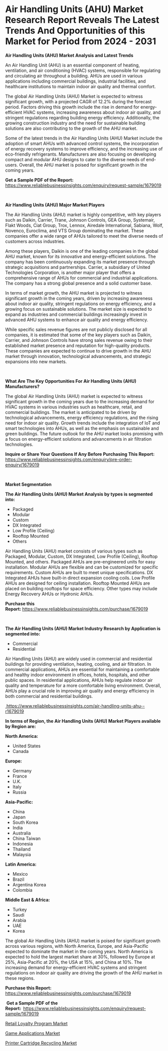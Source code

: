 <p><h1>Air Handling Units (AHU) Market Research Report Reveals The Latest Trends And Opportunities of this Market for Period from 2024 - 2031</h1></p><p><strong>Air Handling Units (AHU) Market Analysis and Latest Trends</strong></p>
<p><p>An Air Handling Unit (AHU) is an essential component of heating, ventilation, and air conditioning (HVAC) systems, responsible for regulating and circulating air throughout a building. AHUs are used in various applications including commercial buildings, industrial facilities, and healthcare institutions to maintain indoor air quality and thermal comfort.</p><p>The global Air Handling Units (AHU) Market is expected to witness significant growth, with a projected CAGR of 12.2% during the forecast period. Factors driving this growth include the rise in demand for energy-efficient HVAC systems, increasing awareness about indoor air quality, and stringent regulations regarding building energy efficiency. Additionally, the growing construction industry and the need for sustainable building solutions are also contributing to the growth of the AHU market.</p><p>Some of the latest trends in the Air Handling Units (AHU) Market include the adoption of smart AHUs with advanced control systems, the incorporation of energy recovery systems to improve efficiency, and the increasing use of eco-friendly refrigerants. Manufacturers are also focusing on developing compact and modular AHU designs to cater to the diverse needs of end-users. Overall, the AHU market is poised for significant growth in the coming years.</p></p>
<p><strong>Get a Sample PDF of the Report:&nbsp;</strong> <a href="https://www.reliablebusinessinsights.com/enquiry/request-sample/1679019">https://www.reliablebusinessinsights.com/enquiry/request-sample/1679019</a></p>
<p>&nbsp;</p>
<p><strong>Air Handling Units (AHU) Major Market Players</strong></p>
<p><p>The Air Handling Units (AHU) market is highly competitive, with key players such as Daikin, Carrier, Trane, Johnson Controls, GEA Group, Systemair, Flakt Woods, Ciat Group, Trox, Lennox, Airedale International, Sabiana, Wolf, Novenco, Euroclima, and VTS Group dominating the market. These companies offer a wide range of AHUs tailored to meet the diverse needs of customers across industries.</p><p>Among these players, Daikin is one of the leading companies in the global AHU market, known for its innovative and energy-efficient solutions. The company has been continuously expanding its market presence through strategic acquisitions and partnerships. Carrier, a subsidiary of United Technologies Corporation, is another major player that offers a comprehensive range of AHUs for commercial and industrial applications. The company has a strong global presence and a solid customer base.</p><p>In terms of market growth, the AHU market is projected to witness significant growth in the coming years, driven by increasing awareness about indoor air quality, stringent regulations on energy efficiency, and a growing focus on sustainable solutions. The market size is expected to expand as industries and commercial buildings increasingly invest in advanced AHU systems to enhance air quality and energy efficiency.</p><p>While specific sales revenue figures are not publicly disclosed for all companies, it is estimated that some of the key players such as Daikin, Carrier, and Johnson Controls have strong sales revenue owing to their established market presence and reputation for high-quality products. These companies are expected to continue to drive growth in the AHU market through innovation, technological advancements, and strategic expansions into new markets.</p></p>
<p>&nbsp;</p>
<p><strong>What Are The Key Opportunities For Air Handling Units (AHU) Manufacturers?</strong></p>
<p><p>The global Air Handling Units (AHU) market is expected to witness significant growth in the coming years due to the increasing demand for HVAC systems in various industries such as healthcare, retail, and commercial buildings. The market is anticipated to be driven by technological advancements, energy efficiency regulations, and the rising need for indoor air quality. Growth trends include the integration of IoT and smart technologies into AHUs, as well as the emphasis on sustainable and green buildings. The future outlook for the AHU market looks promising with a focus on energy-efficient solutions and advancements in air filtration technologies.</p></p>
<p><strong>Inquire or Share Your Questions If Any Before Purchasing This Report:</strong> <a href="https://www.reliablebusinessinsights.com/enquiry/pre-order-enquiry/1679019">https://www.reliablebusinessinsights.com/enquiry/pre-order-enquiry/1679019</a></p>
<p>&nbsp;</p>
<p><strong>Market Segmentation</strong></p>
<p><strong>The Air Handling Units (AHU) Market Analysis by types is segmented into:</strong></p>
<p><ul><li>Packaged</li><li>Modular</li><li>Custom</li><li>DX Integrated</li><li>Low Profile (Ceiling)</li><li>Rooftop Mounted</li><li>Others</li></ul></p>
<p><p>Air Handling Units (AHU) market consists of various types such as Packaged, Modular, Custom, DX Integrated, Low Profile (Ceiling), Rooftop Mounted, and others. Packaged AHUs are pre-engineered units for easy installation. Modular AHUs are flexible and can be customized for specific requirements. Custom AHUs are built to meet unique specifications. DX Integrated AHUs have built-in direct expansion cooling coils. Low Profile AHUs are designed for ceiling installation. Rooftop Mounted AHUs are placed on building rooftops for space efficiency. Other types may include Energy Recovery AHUs or Hydronic AHUs.</p></p>
<p><strong>Purchase this Report:&nbsp;</strong><a href="https://www.reliablebusinessinsights.com/purchase/1679019">https://www.reliablebusinessinsights.com/purchase/1679019</a></p>
<p>&nbsp;</p>
<p><strong>The Air Handling Units (AHU) Market Industry Research by Application is segmented into:</strong></p>
<p><ul><li>Commercial</li><li>Residential</li></ul></p>
<p><p>Air Handling Units (AHU) are widely used in commercial and residential buildings for providing ventilation, heating, cooling, and air filtration. In commercial applications, AHUs are essential for maintaining a comfortable and healthy indoor environment in offices, hotels, hospitals, and other public spaces. In residential applications, AHUs help regulate indoor air quality and temperature for a more comfortable living environment. Overall, AHUs play a crucial role in improving air quality and energy efficiency in both commercial and residential buildings.</p></p>
<p><a href="https://www.reliablebusinessinsights.com/air-handling-units-ahu--r1679019">&nbsp;https://www.reliablebusinessinsights.com/air-handling-units-ahu--r1679019</a></p>
<p><strong>In terms of Region, the Air Handling Units (AHU) Market Players available by Region are:</strong></p>
<p>
    <p> <strong> North America: </strong>
        <ul>
            <li>United States</li>
            <li>Canada</li>
        </ul>
        </p> 
    <p> <strong> Europe: </strong>
        <ul>
            <li>Germany</li>
            <li>France</li>
            <li>U.K.</li>
            <li>Italy</li>
            <li>Russia</li>
        </ul>
        </p> 
    <p> <strong> Asia-Pacific: </strong>
        <ul>
            <li>China</li>
            <li>Japan</li>
            <li>South Korea</li>
            <li>India</li>
            <li>Australia</li>
            <li>China Taiwan</li>
            <li>Indonesia</li>
            <li>Thailand</li>
            <li>Malaysia</li>
        </ul>
        </p> 
    <p> <strong> Latin America: </strong>
        <ul>
            <li>Mexico</li>
            <li>Brazil</li>
            <li>Argentina Korea</li>
            <li>Colombia</li>
        </ul>
        </p> 
    <p> <strong> Middle East & Africa: </strong>
        <ul>
            <li>Turkey</li>
            <li>Saudi</li>
            <li>Arabia</li>
            <li>UAE</li>
            <li>Korea</li>
        </ul>
    </p>
    </p>
<p><p>The global Air Handling Units (AHU) market is poised for significant growth across various regions, with North America, Europe, and Asia-Pacific expected to dominate the market in the coming years. North America is expected to hold the largest market share at 30%, followed by Europe at 25%, Asia-Pacific at 20%, the USA at 15%, and China at 10%. The increasing demand for energy-efficient HVAC systems and stringent regulations on indoor air quality are driving the growth of the AHU market in these regions.</p></p>
<p><strong>Purchase this Report: </strong><a href="https://www.reliablebusinessinsights.com/purchase/1679019">https://www.reliablebusinessinsights.com/purchase/1679019</a></p>
<p>&nbsp;<strong>Get a Sample PDF of the Report:&nbsp;&nbsp;</strong><a href="https://www.reliablebusinessinsights.com/enquiry/request-sample/1679019">https://www.reliablebusinessinsights.com/enquiry/request-sample/1679019</a></p>
<p><strong></strong></p>
<p><p><a href="https://www.linkedin.com/pulse/retail-loyalty-program-market-trends-analysis-forecasted-period-jbjhe">Retail Loyalty Program Market</a></p><p><a href="https://www.linkedin.com/pulse/game-applications-market-furnishes-information-share-trends-enyre">Game Applications Market</a></p><p><a href="https://www.linkedin.com/pulse/printer-cartridge-recycling-market-size-reveals-best-marketing-s7nbe">Printer Cartridge Recycling Market</a></p></p>